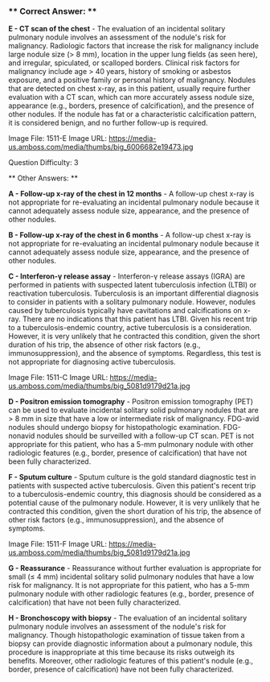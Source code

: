 ### ** Correct Answer: **

**E - CT scan of the chest** - The evaluation of an incidental solitary pulmonary nodule involves an assessment of the nodule's risk for malignancy. Radiologic factors that increase the risk for malignancy include large nodule size (> 8 mm), location in the upper lung fields (as seen here), and irregular, spiculated, or scalloped borders. Clinical risk factors for malignancy include age > 40 years, history of smoking or asbestos exposure, and a positive family or personal history of malignancy. Nodules that are detected on chest x-ray, as in this patient, usually require further evaluation with a CT scan, which can more accurately assess nodule size, appearance (e.g., borders, presence of calcification), and the presence of other nodules. If the nodule has fat or a characteristic calcification pattern, it is considered benign, and no further follow-up is required.

Image File: 1511-E
Image URL: https://media-us.amboss.com/media/thumbs/big_6006682e19473.jpg

Question Difficulty: 3

** Other Answers: **

**A - Follow-up x-ray of the chest in 12 months** - A follow-up chest x-ray is not appropriate for re-evaluating an incidental pulmonary nodule because it cannot adequately assess nodule size, appearance, and the presence of other nodules.

**B - Follow-up x-ray of the chest in 6 months** - A follow-up chest x-ray is not appropriate for re-evaluating an incidental pulmonary nodule because it cannot adequately assess nodule size, appearance, and the presence of other nodules.

**C - Interferon-γ release assay** - Interferon-γ release assays (IGRA) are performed in patients with suspected latent tuberculosis infection (LTBI) or reactivation tuberculosis. Tuberculosis is an important differential diagnosis to consider in patients with a solitary pulmonary nodule. However, nodules caused by tuberculosis typically have cavitations and calcifications on x-ray. There are no indications that this patient has LTBI. Given his recent trip to a tuberculosis-endemic country, active tuberculosis is a consideration. However, it is very unlikely that he contracted this condition, given the short duration of his trip, the absence of other risk factors (e.g., immunosuppression), and the absence of symptoms. Regardless, this test is not appropriate for diagnosing active tuberculosis.

Image File: 1511-C
Image URL: https://media-us.amboss.com/media/thumbs/big_5081d9179d21a.jpg

**D - Positron emission tomography** - Positron emission tomography (PET) can be used to evaluate incidental solitary solid pulmonary nodules that are > 8 mm in size that have a low or intermediate risk of malignancy. FDG-avid nodules should undergo biopsy for histopathologic examination. FDG-nonavid nodules should be surveilled with a follow-up CT scan. PET is not appropriate for this patient, who has a 5-mm pulmonary nodule with other radiologic features (e.g., border, presence of calcification) that have not been fully characterized.

**F - Sputum culture** - Sputum culture is the gold standard diagnostic test in patients with suspected active tuberculosis. Given this patient's recent trip to a tuberculosis-endemic country, this diagnosis should be considered as a potential cause of the pulmonary nodule. However, it is very unlikely that he contracted this condition, given the short duration of his trip, the absence of other risk factors (e.g., immunosuppression), and the absence of symptoms.

Image File: 1511-F
Image URL: https://media-us.amboss.com/media/thumbs/big_5081d9179d21a.jpg

**G - Reassurance** - Reassurance without further evaluation is appropriate for small (≤ 4 mm) incidental solitary solid pulmonary nodules that have a low risk for malignancy. It is not appropriate for this patient, who has a 5-mm pulmonary nodule with other radiologic features (e.g., border, presence of calcification) that have not been fully characterized.

**H - Bronchoscopy with biopsy** - The evaluation of an incidental solitary pulmonary nodule involves an assessment of the nodule's risk for malignancy. Though histopathologic examination of tissue taken from a biopsy can provide diagnostic information about a pulmonary nodule, this procedure is inappropriate at this time because its risks outweigh its benefits. Moreover, other radiologic features of this patient's nodule (e.g., border, presence of calcification) have not been fully characterized.


